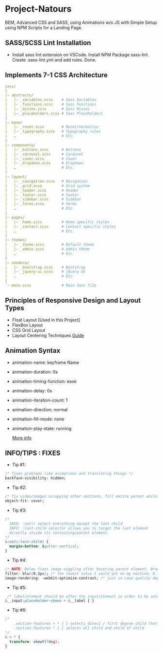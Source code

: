 # Project-Natours

BEM, Advanced CSS and SASS, using Animations w/o JS with Simple Setup using NPM Scripts for a Landing Page.

## SASS/SCSS Lint Installation

* Install sass lint extension on VSCode. Install NPM Package sass-lint. Create .sass-lint.yml and add rules. Done.

## Implements 7-1 CSS Architecture

```yml
sass/
|
|– abstracts/
|   |– _variables.scss    # Sass Variables
|   |– _functions.scss    # Sass Functions
|   |– _mixins.scss       # Sass Mixins
|   |– _placeholders.scss # Sass Placeholders
|
|– base/
|   |– _reset.scss        # Reset/normalize
|   |– _typography.scss   # Typography rules
|   …                     # Etc.
|
|– components/
|   |– _buttons.scss      # Buttons
|   |– _carousel.scss     # Carousel
|   |– _cover.scss        # Cover
|   |– _dropdown.scss     # Dropdown
|   …                     # Etc.
|
|– layout/
|   |– _navigation.scss   # Navigation
|   |– _grid.scss         # Grid system
|   |– _header.scss       # Header
|   |– _footer.scss       # Footer
|   |– _sidebar.scss      # Sidebar
|   |– _forms.scss        # Forms
|   …                     # Etc.
|
|– pages/
|   |– _home.scss         # Home specific styles
|   |– _contact.scss      # Contact specific styles
|   …                     # Etc.
|
|– themes/
|   |– _theme.scss        # Default theme
|   |– _admin.scss        # Admin theme
|   …                     # Etc.
|
|– vendors/
|   |– _bootstrap.scss    # Bootstrap
|   |– _jquery-ui.scss    # jQuery UI
|   …                     # Etc.
|
`– main.scss              # Main Sass file
```

## Principles of Responsive Design and Layout Types

* Float Layout [Used in this Project]
* FlexBox Layout
* CSS Grid Layout
* Layout Centering Techniques [Guide](https://dev.to/alanfall/css-layout-centering-techniques--608)

## Animation Syntax

* animation-name: keyframe Name
* animation-duration: 0s
* animation-timing-function: ease
* animation-delay: 0s
* animation-iteration-count: 1
* animation-direction: normal
* animation-fill-mode: none
* animation-play-state: running

  [More info](https://developer.mozilla.org/en-US/docs/Web/CSS/animation)

## INFO/TIPS : FIXES

* Tip #1:

```css
/* fixes problems like animations and translating things */
backface-visibility: hidden;
```

* Tip #2:

```css
/* fix video/images occupying other sections, fill entire parent while still maintaining aspect ratio */
object-fit: cover;
```

* Tip #3:

```css
/*
  INFO: :not() select everything except the last child
  INFO: :last-child selector allows you to target the last element
  directly inside its containing/parent element.
*/
&:not(:last-child) {
  margin-bottom: $gutter-vertical;
}
```

* Tip #4:

```css
/* NOTE: Below fixes image wiggling after hovering parent element, Browser Bug(Chrome 64.0.3282.167). */
filter: blur(0.3px); /* the lowest value I could get on my machine: 0.12805650383234025436px */
image-rendering: -webkit-optimize-contrast; /* just in case quality degrades */
```

* Tip #5:

```css
 /* label/element should be after the input/element in order to be selected with the sibling selector ~ */
&__input:placeholder-shown + &__label { }
```

* Tip #6:

```css
/*
    .section-features > * { } selects direct / first degree child that come across which is row(only)
    .section-features * { } selects all child and child of child
*/
& > * {
  transform: skewY(7deg);
}
```
